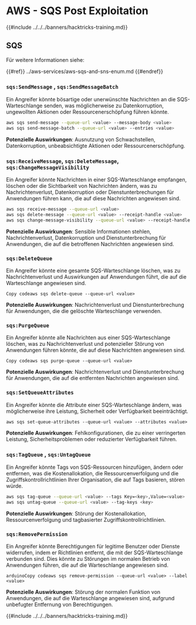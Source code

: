 # AWS - SQS Post Exploitation

{{#include ../../../banners/hacktricks-training.md}}

## SQS

Für weitere Informationen siehe:

{{#ref}}
../aws-services/aws-sqs-and-sns-enum.md
{{#endref}}

### `sqs:SendMessage` , `sqs:SendMessageBatch`

Ein Angreifer könnte bösartige oder unerwünschte Nachrichten an die SQS-Warteschlange senden, was möglicherweise zu Datenkorruption, ungewollten Aktionen oder Ressourcenerschöpfung führen könnte.
```bash
aws sqs send-message --queue-url <value> --message-body <value>
aws sqs send-message-batch --queue-url <value> --entries <value>
```
**Potenzielle Auswirkungen**: Ausnutzung von Schwachstellen, Datenkorruption, unbeabsichtigte Aktionen oder Ressourcenerschöpfung.

### `sqs:ReceiveMessage`, `sqs:DeleteMessage`, `sqs:ChangeMessageVisibility`

Ein Angreifer könnte Nachrichten in einer SQS-Warteschlange empfangen, löschen oder die Sichtbarkeit von Nachrichten ändern, was zu Nachrichtenverlust, Datenkorruption oder Dienstunterbrechungen für Anwendungen führen kann, die auf diese Nachrichten angewiesen sind.
```bash
aws sqs receive-message --queue-url <value>
aws sqs delete-message --queue-url <value> --receipt-handle <value>
aws sqs change-message-visibility --queue-url <value> --receipt-handle <value> --visibility-timeout <value>
```
**Potenzielle Auswirkungen**: Sensible Informationen stehlen, Nachrichtenverlust, Datenkorruption und Dienstunterbrechung für Anwendungen, die auf die betroffenen Nachrichten angewiesen sind.

### `sqs:DeleteQueue`

Ein Angreifer könnte eine gesamte SQS-Warteschlange löschen, was zu Nachrichtenverlust und Auswirkungen auf Anwendungen führt, die auf die Warteschlange angewiesen sind.
```arduino
Copy codeaws sqs delete-queue --queue-url <value>
```
**Potenzielle Auswirkungen**: Nachrichtenverlust und Dienstunterbrechung für Anwendungen, die die gelöschte Warteschlange verwenden.

### `sqs:PurgeQueue`

Ein Angreifer könnte alle Nachrichten aus einer SQS-Warteschlange löschen, was zu Nachrichtenverlust und potenzieller Störung von Anwendungen führen könnte, die auf diese Nachrichten angewiesen sind.
```arduino
Copy codeaws sqs purge-queue --queue-url <value>
```
**Potenzielle Auswirkungen**: Nachrichtenverlust und Dienstunterbrechung für Anwendungen, die auf die entfernten Nachrichten angewiesen sind.

### `sqs:SetQueueAttributes`

Ein Angreifer könnte die Attribute einer SQS-Warteschlange ändern, was möglicherweise ihre Leistung, Sicherheit oder Verfügbarkeit beeinträchtigt.
```arduino
aws sqs set-queue-attributes --queue-url <value> --attributes <value>
```
**Potenzielle Auswirkungen**: Fehlkonfigurationen, die zu einer verringerten Leistung, Sicherheitsproblemen oder reduzierter Verfügbarkeit führen.

### `sqs:TagQueue` , `sqs:UntagQueue`

Ein Angreifer könnte Tags von SQS-Ressourcen hinzufügen, ändern oder entfernen, was die Kostenallokation, die Ressourcenverfolgung und die Zugriffskontrollrichtlinien Ihrer Organisation, die auf Tags basieren, stören würde.
```bash
aws sqs tag-queue --queue-url <value> --tags Key=<key>,Value=<value>
aws sqs untag-queue --queue-url <value> --tag-keys <key>
```
**Potenzielle Auswirkungen**: Störung der Kostenallokation, Ressourcenverfolgung und tagbasierter Zugriffskontrollrichtlinien.

### `sqs:RemovePermission`

Ein Angreifer könnte Berechtigungen für legitime Benutzer oder Dienste widerrufen, indem er Richtlinien entfernt, die mit der SQS-Warteschlange verbunden sind. Dies könnte zu Störungen im normalen Betrieb von Anwendungen führen, die auf die Warteschlange angewiesen sind.
```arduino
arduinoCopy codeaws sqs remove-permission --queue-url <value> --label <value>
```
**Potenzielle Auswirkungen**: Störung der normalen Funktion von Anwendungen, die auf die Warteschlange angewiesen sind, aufgrund unbefugter Entfernung von Berechtigungen.

{{#include ../../../banners/hacktricks-training.md}}
